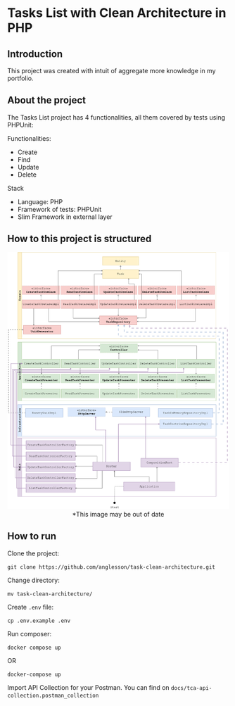 # Tasks List with Clean Architecture in PHP

## Introduction
This project was created with intuit of aggregate more knowledge in my portfolio.

## About the project
The Tasks List project has 4 functionalities, all them covered by tests using PHPUnit:

Functionalities:
- Create
- Find
- Update
- Delete 

Stack
- Language: PHP
- Framework of tests: PHPUnit
- Slim Framework in external layer

## How to this project is structured
<p align="center">
  <img src="docs\structure.png"/>
  <label>*This image may be out of date</label>
</p>

## How to run

Clone the project:
```
git clone https://github.com/anglesson/task-clean-architecture.git
```

Change directory:
```
mv task-clean-architecture/
```

Create `.env` file:
```
cp .env.example .env
```

Run composer:
```
docker compose up
```
OR

```
docker-compose up
```
Import API Collection for your Postman. You can find on `docs/tca-api-collection.postman_collection`
